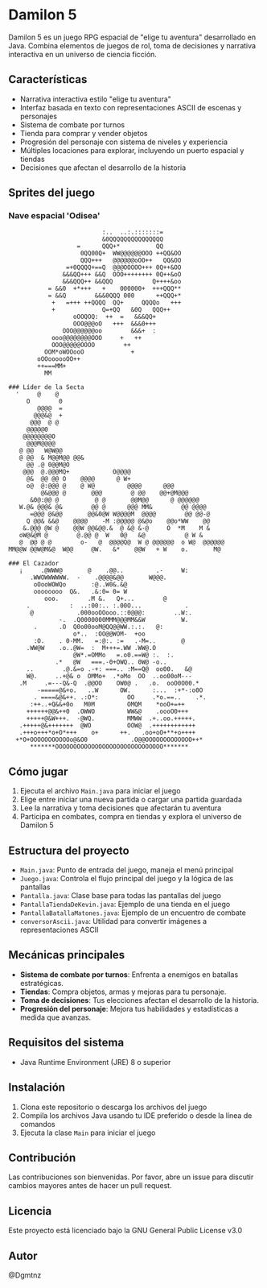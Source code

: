 # Damilon 5

Damilon 5 es un juego RPG espacial de "elige tu aventura" desarrollado en Java. Combina elementos de juegos de rol, toma de decisiones y narrativa interactiva en un universo de ciencia ficción.

## Características

- Narrativa interactiva estilo "elige tu aventura"
- Interfaz basada en texto con representaciones ASCII de escenas y personajes
- Sistema de combate por turnos
- Tienda para comprar y vender objetos
- Progresión del personaje con sistema de niveles y experiencia
- Múltiples locaciones para explorar, incluyendo un puerto espacial y tiendas
- Decisiones que afectan el desarrollo de la historia

## Sprites del juego

### Nave espacial 'Odisea'

```ascii
                          :..  ..:.:::::::=                     
                          &0QQQQQQQQQQQQQQQ                     
                   =      QQQ+*          QQ                     
                    0QQ00Q+  WW@@@@@@OOO ++QQ&OO                
                    QQQ+++   @@@@@@oOO++   QQ&OO                
                =+0QQQQ+==Q  @@@OOOOO+++ 0Q++&OO                
               &&&QQ+++ &&Q  OOO++++++++ 0Q++&oO                
               &&&QQQ++ &&QQQ           Q++++&oo                
           = &&0  +*+++   +    000000+  +++QQQ**                
           = &&Q        &&&0QQQ 000      ++QQQ+*                
            +   =+++ ++QQQQ  QQ+     QQQQo   +++                
            +             Q=+QQ   &0Q   QQQ++                   
                  oOOQOQ:  ++  =   &&&QQ+                       
                  OOO@@@oO   +++  &&&0+++                       
               OOO@@@@@@oo        &&&+  :                       
            ooo@@@@@@@@OOO     +   ++                           
            OOO@@@@@OOOO        ++                              
          OOM*oWOOooO             +                             
        oOOoooooOO++                                            
        ++===MM+                                                
          MM

### Líder de la Secta
  '     @    @                                               
     O        0                                             
        @@@@  =                                             
       @@@&@  +                                             
      @@@  @ @                                              
     @@@@@0                                                 
    @@@@@@@@O                                               
     @@@M@@@@                                               
   @ @@   W@W@@                                             
   @ @@  & M@@M@@ @@&                                       
     @@ .@ 0@@M@O                                           
    @@@  @.@@@MQ+            O@@@@                          
     @&  @@ @@ O    @@@@      @ W+                          
     o@  @:@@@ @    @ W@         @@@@      @@@              
         @&@@@ @       @@@        @ @@    @@+@M@@@          
      &0@:@@ @          @ @       @@M@@      @ @@@@@@       
   W.@& @@@& @&        @@ @      @@@ MM&        @@ @@@@     
      =@@@ @&@@       @@&0@W W@@@@M  @@@@        @@ @@-@    
     Q @@& &&@    @@@@    -M :@@@@@ @&@o    @@o*WW    @@    
    &.@@@ @W @    @@W @@&@@.&  @ &@ &-@     O  *M    M &    
   oW@&@M @        @.@@ @  W   0@   &@           @ W &      
   @  @@ @ @        o-   @  @@@@Q@  W @ @@@@@@  o W@  @@@@@@
MM@@W @@W@M&@  W@@     @W.   &*    @@W   + W    o.       M@

### El Cazador
   ¡     .@WWW@       @    .@@..         .-     W:           
      .WWOWWWWWW.  -    .@@@@&@@       W@@@.                
       oOooWOWQo       :@..W0&.&@                           
       oooooooo  Q&.   .&:0= 0= W                           
          ooo.        .M &.   Q+...        @                
     .           :  ..:00:.. :.00O...            .          
      @            .000ooOOooo.::0@@@:        ..W:.         
              -.  .Q0000000MMM@@@MM&&W          W.          
       .      .O  Q0o00ooM@QQ@@WW.:.:.   @:                 
                  o*..  :OO@@WOM-  +oo                      
       :O.    . 0-MM.   =:@:. :=   .-M=..       @           
     .WW@W    .o..@W=  :  M+++=.WW .WW@.O                   
                  @W*.=OMMo   =.o0.==W@ :.  :.              
             .*   @W   ===.-0+OWQ.. 0W@ -o..                
     ..        .@.&=o .-+: ===.. :M==Q@  oo00.   &@         
     W@.     ..+@& o  OMMo+  .*oMo  OO  ..oo00oM---         
   .M     .=---Q&-Q  .@@OO    OW0@ .   .o.  ooO0O00.*       
        -=====@&+o.   ..W      OW.      :...  :+*-:o0O      
       . ====&@&++. .:O*:        OO     .*o.==..    .*.     
      :++..+Q&&+0o   M0M         OMQM    *ooO+=++           
     ++++++@@&++0  .OWWO         WW&@    .oooO0+++          
     +++++@&W+++.  -@WQ.         MMWW  .+..oo.+++++.        
   .+++++@&+++++++  @WO          OOW@  .++++++++++++        
   .+++o+++*o+O*+++    o+      ++.   .oo+oO+**+o++++        
  +*O+OOOOOOOOOOOo@&O0            .O@@OOOOOOOOOOOOO++*      
      *******OOOOOOOOOOOOOOOOOOOOOOOOOOOOOO*******
```
## Cómo jugar

1. Ejecuta el archivo `Main.java` para iniciar el juego
2. Elige entre iniciar una nueva partida o cargar una partida guardada
3. Lee la narrativa y toma decisiones que afectarán tu aventura
4. Participa en combates, compra en tiendas y explora el universo de Damilon 5

## Estructura del proyecto

- `Main.java`: Punto de entrada del juego, maneja el menú principal
- `Juego.java`: Controla el flujo principal del juego y la lógica de las pantallas
- `Pantalla.java`: Clase base para todas las pantallas del juego
- `PantallaTiendaDeKevin.java`: Ejemplo de una tienda en el juego
- `PantallaBatallaMatones.java`: Ejemplo de un encuentro de combate
- `conversorAscii.java`: Utilidad para convertir imágenes a representaciones ASCII

## Mecánicas principales

- **Sistema de combate por turnos**: Enfrenta a enemigos en batallas estratégicas.
- **Tiendas**: Compra objetos, armas y mejoras para tu personaje.
- **Toma de decisiones**: Tus elecciones afectan el desarrollo de la historia.
- **Progresión del personaje**: Mejora tus habilidades y estadísticas a medida que avanzas.

## Requisitos del sistema

- Java Runtime Environment (JRE) 8 o superior

## Instalación

1. Clona este repositorio o descarga los archivos del juego
2. Compila los archivos Java usando tu IDE preferido o desde la línea de comandos
3. Ejecuta la clase `Main` para iniciar el juego

## Contribución

Las contribuciones son bienvenidas. Por favor, abre un issue para discutir cambios mayores antes de hacer un pull request.

## Licencia

Este proyecto está licenciado bajo la GNU General Public License v3.0 

## Autor

@Dgmtnz
